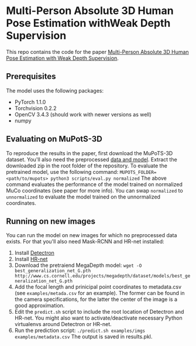 # Multi-Person Absolute 3D Human Pose Estimation withWeak Depth Supervision
This repo contains the code for the paper [Multi-Person Absolute 3D Human Pose Estimation with Weak Depth Supervision](arxiv-link).

## Prerequisites
The model uses the following packages:
* PyTorch 1.1.0
* Torchvision 0.2.2
* OpenCV 3.4.3 (should work with newer versions as well)
* numpy

## Evaluating on MuPotS-3D
To reproduce the results in the paper, first download the MuPoTS-3D dataset. You'll also need the preprocessed [data and model](https://drive.google.com/file/d/1azqyC3mnryVMm9rbHFcAlk9ERBl13aOR/view?usp=sharing). Extract the downloaded zip in the root folder of the repository. To evaluate the pretrained model, use the following command:
``MUPOTS_FOLDER=<path/to/mupots> python3 scripts/eval.py normalized``
The above command evaluates the performance of the model trained on normalized MuCo coordinates (see paper for more info). You can swap `normalized` to `unnormalized` to evaluate the model trained on the unnormalized coordinates.

## Running on new images
You can run the model on new images for which no preprocessed data exists. For that you'll also need Mask-RCNN and HR-net installed:

1. Install [Detectron](https://github.com/facebookresearch/Detectron)
2. Install [HR-net](https://github.com/leoxiaobin/deep-high-resolution-net.pytorch)
3. Download the pretraiend MegaDepth model:
``wget -O best_generalization_net_G.pth http://www.cs.cornell.edu/projects/megadepth/dataset/models/best_generalization_net_G.pth``
4. Add the focal length and prinicipal point coordinates to metadata.csv (see `examples/metada.csv` for an example). The former can be found in the camera specifications, for the latter the center of the image is a good approximation.
5. Edit the `predict.sh` script to include the root location of Detectron and HR-net. You might also want to activate/deactivate necessary Python virtualenvs around Detectron or HR-net.
6. Run the prediction script:
`./predict.sh examples/imgs examples/metadata.csv`
The output is saved in results.pkl.